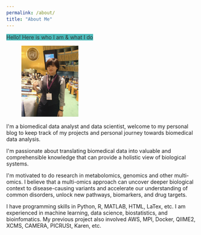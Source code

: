 ```yaml
---
permalink: /about/
title: "About Me"
---
```


<mark style="background-color:#1faaaa;opacity:0.8;">Hello! Here is who I am & what I do</mark>

<figure style="width: 30%" class="align-right">
  <img src="/assets/images/me.JPG" alt="">
</figure>
I'm a biomedical data analyst and data scientist, welcome to my personal blog to keep track of my projects and personal journey towards biomedical data analysis.

I'm passionate about translating biomedical data into valuable and comprehensible knowledge that can provide a holistic view of biological systems.

I'm motivated to do research in metabolomics, genomics and other multi-omics. I believe that a multi-omics approach can uncover deeper biological context to disease-causing variants and accelerate our understanding of common disorders,
unlock new pathways, biomarkers, and drug targets.

I have programming skills in Python, R, MATLAB, HTML, LaTex, etc. I am experienced in machine learning, data science, biostatistics, and bioinfomatics. My previous project also involved AWS, MPI, Docker, QIIME2, XCMS, CAMERA, PICRUSt, Karen, etc.
